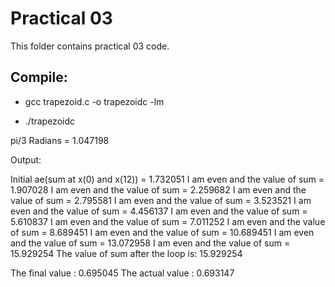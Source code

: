 # Practical 03

This folder contains practical 03 code.

## Compile:

* gcc trapezoid.c -o trapezoidc -lm

* ./trapezoidc

pi/3 Radians = 1.047198

Output:

Initial ae(sum at x(0) and x(12)) = 1.732051
I am even and the value of sum = 1.907028
I am even and the value of sum = 2.259682
I am even and the value of sum = 2.795581
I am even and the value of sum = 3.523521
I am even and the value of sum = 4.456137
I am even and the value of sum = 5.610837
I am even and the value of sum = 7.011252
I am even and the value of sum = 8.689451
I am even and the value of sum = 10.689451
I am even and the value of sum = 13.072958
I am even and the value of sum = 15.929254
The value of sum after the loop is: 15.929254

The final value : 0.695045
The actual value : 0.693147
